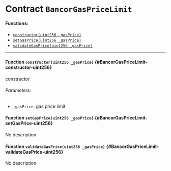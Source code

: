 # Contract `BancorGasPriceLimit`



#### Functions:
- [`constructor(uint256 _gasPrice)`](#BancorGasPriceLimit-constructor-uint256)
- [`setGasPrice(uint256 _gasPrice)`](#BancorGasPriceLimit-setGasPrice-uint256)
- [`validateGasPrice(uint256 _gasPrice)`](#BancorGasPriceLimit-validateGasPrice-uint256)


---

#### Function `constructor(uint256 _gasPrice)` {#BancorGasPriceLimit-constructor-uint256}
constructor

###### Parameters:
- `_gasPrice`:    gas price limit
#### Function `setGasPrice(uint256 _gasPrice)` {#BancorGasPriceLimit-setGasPrice-uint256}
No description
#### Function `validateGasPrice(uint256 _gasPrice)` {#BancorGasPriceLimit-validateGasPrice-uint256}
No description

